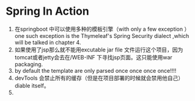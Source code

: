 # Spring In Action

1. 在springboot 中可以使用多种的模板引擎（with only a few exception ）one such exception is the Thymeleaf's Spring Security dialect ,which will be talked in chapter 4.
2. 如果使用了jsp那么就不能用excutable jar file 文件运行这个项目，因为tomcat或者jetty会去在/WEB-INF 下寻找jsp页面。这只能使用war packaging.
3. by default the template are only parsed once once once once!!!!
4. devTools 会禁止所有的缓存（但是在项目部署的时候就会禁用他自己）diable itself。
5. 